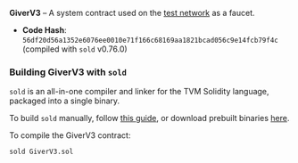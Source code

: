 **GiverV3** – A system contract used on the [test network](https://shellnet.ackinacki.org) as a faucet.

- **Code Hash**: `56df20d56a1352e6076ee0010e71f166c68169aa1821bcad056c9e14fcb79f4c` (compiled with `sold` v0.76.0)

### Building GiverV3 with `sold`

`sold` is an all-in-one compiler and linker for the TVM Solidity language, packaged into a single binary.

To build `sold` manually, follow [this guide](https://github.com/gosh-sh/TVM-Solidity-Compiler?tab=readme-ov-file#build-and-install), or download prebuilt binaries [here](https://github.com/gosh-sh/TVM-Solidity-Compiler/releases).

To compile the GiverV3 contract:

```bash
sold GiverV3.sol
```

